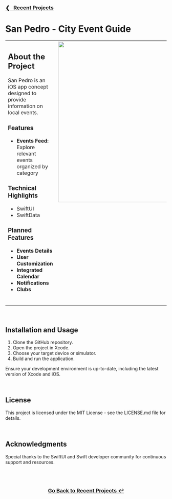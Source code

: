 <h3><a href="https://github.com/ricardonovelot">❮‎‎‎ &nbsp; Recent Projects</a></h3>

<h1>San Pedro - City Event Guide</h1>

<table>
<tr>
<td valign="top">

<h2>About the Project</h2>
<p>San Pedro is an iOS app concept designed to provide information on local events.</p>

<h3>Features</h3>
<ul>
<li><strong>Events Feed:</strong> Explore relevant events organized by category</li>
</ul>

<h3>Technical Highlights</h3>
<ul>
<li>SwiftUI</li>
<li>SwiftData</li>
</ul>

<h3>Planned Features</h3>
<ul>
<li><strong>Events Details</strong> </li>
<li><strong>User Customization</strong> </li>
<li><strong>Integrated Calendar</strong> </li>
<li><strong>Notifications</strong></li>
<li><strong>Clubs</strong></li>
</ul>
<br>

</td>
<td valign="top">
<img src="https://github.com/ricardonovelot/EventosSanPedro/assets/84286086/f582f6ef-5b37-4587-81c0-c827469adf5a" width="500">
</td>
</tr>
</table>
<br>

<h2>Installation and Usage</h2>
<ol>
<li>Clone the GitHub repository.</li>
<li>Open the project in Xcode.</li>
<li>Choose your target device or simulator.</li>
<li>Build and run the application.</li>
</ol>
<p>Ensure your development environment is up-to-date, including the latest version of Xcode and iOS.</p>
<br>

<h2>License</h2>
<p>This project is licensed under the MIT License - see the LICENSE.md file for details.</p>
<br>

<h2>Acknowledgments</h2>
<p>Special thanks to the SwiftUI and Swift developer community for continuous support and resources.</p>
<br>

<br>
<h3 align="center"><a href="https://github.com/ricardonovelot">Go Back to Recent Projects ↩</a></h3>
<br>

